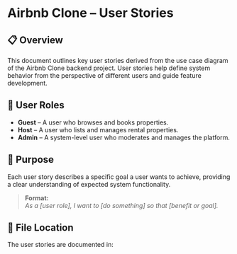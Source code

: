 # Airbnb Clone – User Stories

## 📋 Overview
This document outlines key user stories derived from the use case diagram of the Airbnb Clone backend project. User stories help define system behavior from the perspective of different users and guide feature development.

## 👥 User Roles
- **Guest** – A user who browses and books properties.
- **Host** – A user who lists and manages rental properties.
- **Admin** – A system-level user who moderates and manages the platform.

## 🧩 Purpose
Each user story describes a specific goal a user wants to achieve, providing a clear understanding of expected system functionality.

> **Format:**  
> _As a [user role], I want to [do something] so that [benefit or goal]._  

## 📁 File Location
The user stories are documented in:
